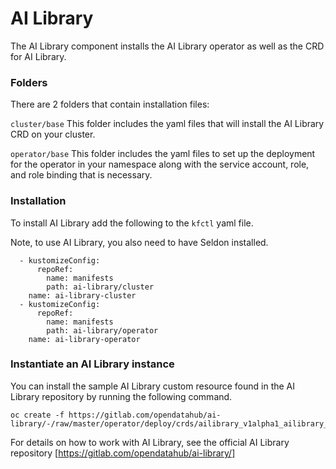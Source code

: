 # AI Library 

The AI Library component installs the AI Library operator as well as the CRD for AI Library.

### Folders
There are 2 folders that contain installation files:

`cluster/base` This folder includes the yaml files that will install the AI Library CRD on your cluster.

`operator/base` This folder includes the yaml files to set up the deployment for the operator in your namespace along with the service account, role, and role binding that is necessary.

### Installation
To install AI Library add the following to the `kfctl` yaml file.

Note, to use AI Library, you also need to have Seldon installed.

```
  - kustomizeConfig:
      repoRef:
        name: manifests
        path: ai-library/cluster
    name: ai-library-cluster
  - kustomizeConfig:
      repoRef:
        name: manifests
        path: ai-library/operator
    name: ai-library-operator
```

### Instantiate an AI Library instance
You can install the sample AI Library custom resource found in the AI Library repository by running the following command.

```
oc create -f https://gitlab.com/opendatahub/ai-library/-/raw/master/operator/deploy/crds/ailibrary_v1alpha1_ailibrary_cr.yaml
```

For details on how to work with AI Library, see the official AI Library repository [https://gitlab.com/opendatahub/ai-library/]
